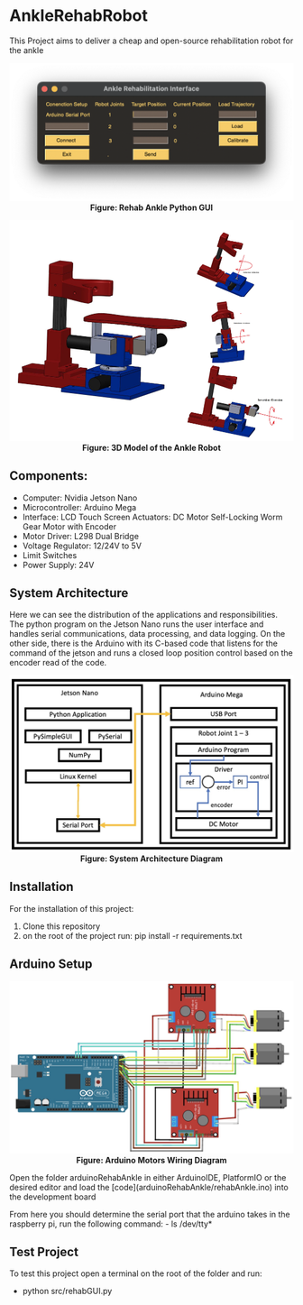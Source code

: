 # AnkleRehabRobot
This Project aims to deliver a cheap and open-source rehabilitation robot for the ankle
<p align="center">
  <img src="docs/figs/GUI.png">
  <br>
  <b>Figure: Rehab Ankle Python GUI</b>
</p>

<p align="center">
  <img src="docs/figs/3DModel.png">
  <br>
  <b>Figure: 3D Model of the Ankle Robot</b>
</p>

## Components:
- Computer: Nvidia Jetson Nano
- Microcontroller: Arduino Mega
- Interface: LCD Touch Screen
Actuators: DC Motor Self-Locking Worm Gear Motor with Encoder
- Motor Driver: L298 Dual Bridge
- Voltage Regulator: 12/24V to 5V
- Limit Switches
- Power Supply: 24V

## System Architecture
Here we can see the distribution of the applications and responsibilities. The python program on the Jetson Nano runs the user interface and handles serial communications, data processing, and data logging. On the other side, there is the Arduino with its C-based code that listens for the command of the jetson and runs a closed loop position control based on the encoder read of the code.

<p align="center">
  <img src="docs/figs/architectureDiagram.jpg">
  <br>
  <b>Figure: System Architecture Diagram</b>
</p>

## Installation
For the installation of this project:
1. Clone this repository
2. on the root of the project run: pip install -r requirements.txt

## Arduino Setup
<p align="center">
  <img src="docs/figs/arduino_motors_diagram.jpg">
  <br>
  <b>Figure: Arduino Motors Wiring Diagram</b>
</p>
Open the folder arduinoRehabAnkle in either ArduinoIDE, PlatformIO or the desired editor and load the [code](arduinoRehabAnkle/rehabAnkle.ino) into the development board </p>
From here you should determine the serial port that the arduino takes in the raspberry pi, run the following command:
- ls /dev/tty*

## Test Project
To test this project open a terminal on the root of the folder and run:
- python src/rehabGUI.py
</p>